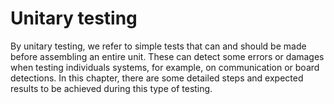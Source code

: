 # Unitary testing

By unitary testing, we refer to simple tests that can and should be made before assembling an entire unit. These can detect some errors or damages when testing individuals systems, for example, on communication or board detections. In this chapter, there are some detailed steps and expected results to be achieved during this type of testing.